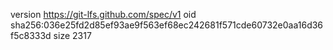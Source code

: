 version https://git-lfs.github.com/spec/v1
oid sha256:036e25fd2d85ef93ae9f563ef68ec242681f571cde60732e0aa16d36f5c8333d
size 2317
